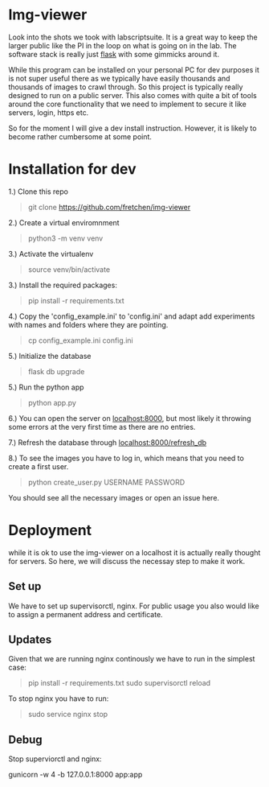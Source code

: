 # Img-viewer

 Look into the shots we took with labscriptsuite. It is a great way to keep the
 larger public like the PI in the loop on what is going on in the lab. The software
 stack is really just [flask](https://palletsprojects.com/p/flask/) with some gimmicks around it.

 While this program can be installed on your personal PC
 for dev purposes it is not super useful there as we typically have easily thousands and thousands of images to
 crawl through. So this project is typically really designed to run on a public server.
 This also comes with quite a bit of tools around the core functionality that we
 need to implement to secure it like servers, login, https etc.

 So for the moment I will give a dev install instruction. However, it is likely to become rather cumbersome at some point.

 # Installation for dev

1.) Clone this repo

> git clone https://github.com/fretchen/img-viewer

2.) Create a virtual enviromnment

> python3 -m venv venv

3.) Activate the virtualenv

> source venv/bin/activate

3.) Install the required packages:

> pip install -r requirements.txt

4.) Copy the 'config_example.ini' to 'config.ini' and adapt add experiments with names and folders where they are pointing.

> cp config_example.ini config.ini

5.) Initialize the database

> flask db upgrade

5.) Run the python app

> python app.py

6.) You can open the server on [localhost:8000](http://localhost:8000), but most likely it throwing some errors at the very first time as there are no entries.

7.) Refresh the database through [localhost:8000/refresh_db](http://localhost:8000/refresh_db)

8.) To see the images you have to log in, which means that you need to create a first user.

> python create_user.py USERNAME PASSWORD

You should see all the necessary images or open an issue here.



# Deployment

while it is ok to use the img-viewer on a localhost it is actually really thought for servers. So here, we will discuss the necessay step to make it work.

## Set up

We have to set up supervisorctl, nginx.
For public usage you also would like to assign a permanent address and certificate.

## Updates

Given that we are running nginx continously we have to run in the simplest case:

> pip install -r requirements.txt
> sudo supervisorctl reload

To stop nginx you have to run:

> sudo service nginx stop

## Debug

Stop superviorctl and nginx:

gunicorn -w 4 -b 127.0.0.1:8000 app:app
